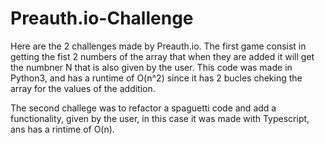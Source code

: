 # Preauth.io-Challenge

Here are the 2 challenges made by Preauth.io. The first game consist in getting the fist 2 numbers of the array that when they are added it will get the numbner N that is also given by the user. This code was made in Python3, and has a runtime of O(n^2) since it has 2 bucles cheking the array for the values of the addition.

The second challege was to refactor a spaguetti code and add a functionality, given by the user, in this case it was made with Typescript, ans has a rintime of O(n).

